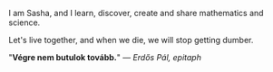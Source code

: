 I am Sasha, and I learn, discover, create and share mathematics and science. 

Let's live together, and when we die, we will stop getting dumber.

"**Végre nem butulok tovább.**" — *Erdős Pál, epitaph*

